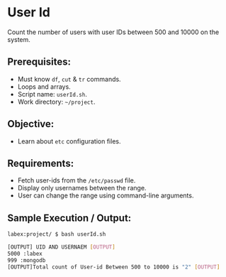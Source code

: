 # User Id

Count the number of users with user IDs between 500 and 10000 on the system.

## Prerequisites:

- Must know `df`, `cut` & `tr` commands.
- Loops and arrays.
- Script name: `userId.sh`.
- Work directory: `~/project`.

## Objective:

- Learn about `etc` configuration files.

## Requirements:

- Fetch user-ids from the `/etc/passwd` file.
- Display only usernames between the range.
- User can change the range using command-line arguments.

## Sample Execution / Output:

```bash
labex:project/ $ bash userId.sh

[OUTPUT] UID AND USERNAEM [OUTPUT]
5000 :labex
999 :mongodb
[OUTPUT]Total count of User-id Between 500 to 10000 is "2" [OUTPUT]
```
